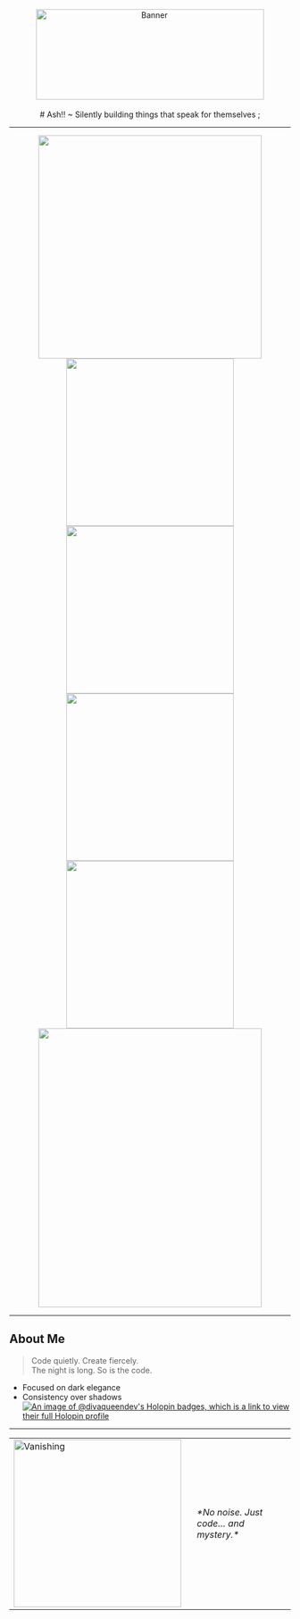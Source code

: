 <!-- Top Banner -->
<div align="center">
  <img src="https://i.pinimg.com/originals/00/d9/85/00d98563713c6b11b855b25127ca15cf.gif" alt="Banner" width="90%" style="max-height:180px; object-fit:cover;"/>
</div>

<!-- Name / Title -->
<div align="center">
# Ash!!
~ Silently building things that speak for themselves ; 
</div>

---

<!-- GitHub cards in larger size -->
<div align="center">

<img src="https://streak-stats.demolab.com?user=DivaQueen-dev&theme=dark&hide_border=true&ring=8A2BE2&fire=8A2BE2&currStreakLabel=8A2BE2" width="400px"/>  
<img src="http://github-profile-summary-cards.vercel.app/api/cards/stats?username=DivaQueen-dev&theme=dark" width="300px"/>  
<img src="http://github-profile-summary-cards.vercel.app/api/cards/productive-time?username=DivaQueen-dev&theme=dark&utcOffset=8" width="300px"/>

<img src="http://github-profile-summary-cards.vercel.app/api/cards/most-commit-language?username=DivaQueen-dev&theme=dark" width="300px"/>  
<img src="http://github-profile-summary-cards.vercel.app/api/cards/repos-per-language?username=DivaQueen-dev&theme=dark" width="300px"/>  
<img src="http://github-profile-summary-cards.vercel.app/api/cards/profile-details?username=DivaQueen-dev&theme=dark" width="400px" height="500px"/>

</div>

---

## About Me

> Code quietly. Create fiercely.  
> The night is long. So is the code.

- Focused on dark elegance  
- Consistency over shadows  
[![An image of @divaqueendev's Holopin badges, which is a link to view their full Holopin profile](https://holopin.me/divaqueendev)](https://holopin.io/@divaqueendev)
---

<!-- Footer with GIF and ending lines side by side -->
<div align="center">

<table>
  <tr>
    <td>
      <img src="https://media1.giphy.com/media/v1.Y2lkPTc5MGI3NjExZnFseW8yMmFmZzRrc29jNjBvejI3aGg1aGJzaDZ1aWd5bjdyY3JoeSZlcD12MV9pbnRlcm5hbF9naWZfYnlfaWQmY3Q9Zw/fWfowxJtHySJ0SGCgN/giphy.gif" width="300px" alt="Vanishing"/>
    </td>
    <td style="padding-left:20px; vertical-align:middle;">
      <p style="font-size:16px; font-style:italic;">
        *No noise. Just code… and mystery.*
      </p>
    </td>
  </tr>
</table>

</div>
